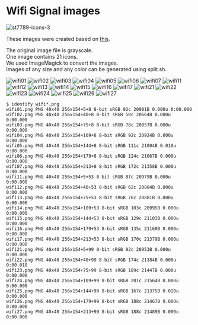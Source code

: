 # Wifi Signal images

![st7789-icons-3](https://github.com/user-attachments/assets/304eb3a4-5654-45c8-817e-817e651a6cab)

These images were created based on [this](https://www.vecteezy.com/vector-art/6306050-cellular-signal-icon-set-suitable-for-design-element-smartphone-signal-bar-and-cellular-signal-strength-indicator).   

The original image file is grayscale.   
One image contains 21 icons.   
We used ImageMagick to convert the images.   
Images of any size and any color can be generated using split.sh.   

![wifi01](https://github.com/user-attachments/assets/b9a5f754-a21e-410b-b4b5-15c3789f084c)
![wifi02](https://github.com/user-attachments/assets/1bf84a39-7cf6-4a84-84d9-9bafdf064bb6)
![wifi03](https://github.com/user-attachments/assets/6b2f2cce-4b4c-4366-a46e-bf182b078330)
![wifi04](https://github.com/user-attachments/assets/1f5970c2-85e8-4a41-bfc6-851589bb8d7f)
![wifi05](https://github.com/user-attachments/assets/b413a1cd-e8ca-45af-a3d1-36082ee64fce)
![wifi06](https://github.com/user-attachments/assets/5efde286-e60f-49af-a057-a80ea2ede59a)
![wifi07](https://github.com/user-attachments/assets/3fbc4fb3-c0d2-48ed-b178-706fa8975a06)
![wifi11](https://github.com/user-attachments/assets/8a3701e2-6cec-4d35-a95b-4dfaa9297390)
![wifi12](https://github.com/user-attachments/assets/3b8ad129-426f-4ce1-ade5-a7817a609bb0)
![wifi13](https://github.com/user-attachments/assets/a38b6ce1-7327-4833-8128-2d0378b67f6b)
![wifi14](https://github.com/user-attachments/assets/bcd13f22-0150-4b71-9d03-18aaca005d25)
![wifi15](https://github.com/user-attachments/assets/b3d272f0-5254-441f-ba3b-8f974dfa5c3e)
![wifi16](https://github.com/user-attachments/assets/dc4bb02a-5b39-4b9b-b049-966f9c886d5b)
![wifi17](https://github.com/user-attachments/assets/7f805f55-739c-45bb-b0df-7bf20fee1f9c)
![wifi21](https://github.com/user-attachments/assets/359ba273-6177-4121-88d1-a4f22bf47c7d)
![wifi22](https://github.com/user-attachments/assets/cb9ab8c5-c010-4327-bb53-ccf7eb1e6378)
![wifi23](https://github.com/user-attachments/assets/dd1f4880-922a-4509-ae03-f9d302395458)
![wifi24](https://github.com/user-attachments/assets/9ad9eab9-1349-4c79-aca1-9c744d1ecfd5)
![wifi25](https://github.com/user-attachments/assets/1a60d784-c26a-4880-9578-94f66a4a1e81)
![wifi26](https://github.com/user-attachments/assets/cae42ba8-d93a-4adb-a41a-b3454ec78a3e)
![wifi27](https://github.com/user-attachments/assets/863c2128-907f-4a13-b0ce-0122d93736fe)
```
$ identify wifi*.png
wifi01.png PNG 40x40 256x154+5+8 8-bit sRGB 92c 20981B 0.000u 0:00.000
wifi02.png PNG 40x40 256x154+40+8 8-bit sRGB 50c 20664B 0.000u 0:00.000
wifi03.png PNG 40x40 256x154+75+8 8-bit sRGB 78c 20857B 0.000u 0:00.000
wifi04.png PNG 40x40 256x154+109+8 8-bit sRGB 92c 20924B 0.000u 0:00.000
wifi05.png PNG 40x40 256x154+144+8 8-bit sRGB 111c 21004B 0.010u 0:00.000
wifi06.png PNG 40x40 256x154+179+8 8-bit sRGB 124c 21067B 0.000u 0:00.000
wifi07.png PNG 40x40 256x154+213+8 8-bit sRGB 172c 21358B 0.000u 0:00.000
wifi11.png PNG 40x40 256x154+5+53 8-bit sRGB 87c 20979B 0.000u 0:00.000
wifi12.png PNG 40x40 256x154+40+53 8-bit sRGB 62c 20804B 0.000u 0:00.000
wifi13.png PNG 40x40 256x154+75+53 8-bit sRGB 76c 20881B 0.000u 0:00.000
wifi14.png PNG 40x40 256x154+109+53 8-bit sRGB 103c 20995B 0.000u 0:00.000
wifi15.png PNG 40x40 256x154+144+53 8-bit sRGB 129c 21103B 0.000u 0:00.000
wifi16.png PNG 40x40 256x154+179+53 8-bit sRGB 135c 21160B 0.000u 0:00.000
wifi17.png PNG 40x40 256x154+213+53 8-bit sRGB 170c 21379B 0.000u 0:00.000
wifi21.png PNG 40x40 256x154+5+99 8-bit sRGB 82c 20953B 0.000u 0:00.000
wifi22.png PNG 40x40 256x154+40+99 8-bit sRGB 174c 21384B 0.000u 0:00.010
wifi23.png PNG 40x40 256x154+75+99 8-bit sRGB 189c 21447B 0.000u 0:00.000
wifi24.png PNG 40x40 256x154+109+99 8-bit sRGB 201c 21564B 0.000u 0:00.000
wifi25.png PNG 40x40 256x154+144+99 8-bit sRGB 167c 21375B 0.010u 0:00.000
wifi26.png PNG 40x40 256x154+179+99 8-bit sRGB 188c 21467B 0.000u 0:00.000
wifi27.png PNG 40x40 256x154+213+99 8-bit sRGB 188c 21489B 0.000u 0:00.000
```


